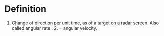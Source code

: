 # Definition

1.  Change of direction per unit time, as of a target on a radar screen.
    Also called angular rate . 2. = angular velocity.
